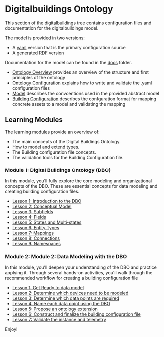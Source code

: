 # Digitalbuildings Ontology

This section of the digitalbuildings tree contains configuration files and documentation for the digitalbuildings model. 

The model is provided in two versions: 
*    A [yaml](/ontology/yaml/README.md) version that is the primary configuration source
*    A generated [RDF](/ontology/rdf/README.md) version

Documentation for the model can be found in the [docs](docs/) folder.  
*   [Ontology Overview](/ontology/docs/ontology.md) provides an overview of the structure and first principles of the ontology
*   [Ontology Configuration](/ontology/docs/ontology_config.md) explains how to write and validate the .yaml configuration files
*   [Model](/ontology/docs/model.md) describes the convcentions used in the provided abstract model
*   [Building Configuration](/ontology/docs/building_config.md) describes the confguration format for mapping concrete assets to a model and 
validating the mapping

## Learning Modules
The learning modules provide an overview of:
* The main concepts of the Digital Buildings Ontology.
* How to model and extend types.
* The Building configuration file concepts.
* The validation tools for the Building Configuration file.

### Module 1: Digital Buildings Ontology (DBO)
In this module, you’ll fully explore the core modeling and organizational concepts of the DBO. These are essential concepts for data modeling and creating building configuration files.


* [Lesson 1: Introduction to the DBO](./docs/learning/Module_1_Lesson_1_Introduction_to_the_DBO.pdf)
* [Lesson 2: Conceptual Model](./docs/learning/Module_1_Lesson_2_Conceptual_model.pdf)
* [Lesson 3: Subfields](./docs/learning/Module_1_Lesson_3_Subfields.pdf)
* [Lesson 4: Fields](./docs/learning/Module_1_Lesson_4_Fields.pdf)
* [Lesson 5: States and Multi-states](./docs/learning/Module_1_Lesson_5_States_and_multistates.pdf)
* [Lesson 6: Entity Types](./docs/learning/Module_1_Lesson_6_Entity_types.pdf)
* [Lesson 7: Mappings](./docs/learning/Module_1_Lesson_7_Mappings.pdf)
* [Lesson 8: Connections](./docs/learning/Module_1_Lesson_8_Connections.pdf)
* [Lesson 9: Namespaces](./docs/learning/Module_1_Lesson_9_Namespaces.pdf)


### Module 2: Module 2: Data Modeling with the DBO

In this module, you’ll deepen your understanding of the DBO and practice applying it. Through several hands-on activities, you'll walk through the recommended workflow for creating a building configuration file


* [Lesson 1: Get Ready to data model](./docs/learning/Module_2_Lesson_1_Get_ready_to_data_model.pdf)
* [Lesson 2: Determine which devices need to be modeled](./docs/learning/Module_2_Lesson_2_Determine_which_devices_need_to_be_modeled.pdf)
* [Lesson 3: Determine which data points are required](./docs/learning/Module_2_Lesson_3_Determine_which_data_points_are_required.pdf)
* [Lesson 4: Name each data point using the DBO](./docs/learning/Module_2_Lesson_4_Name_each_data_point_using_the_DBO.pdf)
* [Lesson 5: Propose an ontology extension](./docs/learning/Module_2_Lesson_5_Propose_an_ontology_extension.pdf)
* [Lesson 6: Construct and finalize the building configuration file](./docs/learning/Module_2_Lesson_6_Construct_and_finalize_the_building_configuration_file.pdf)
* [Lesson 7: Validate the instance and telemetry](./docs/learning/Module_2_Lesson_7_Validate_the_instance_and_telemetry.pdf)



Enjoy!
